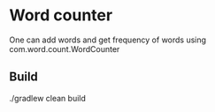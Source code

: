 # Word counter
  One can add words and get frequency of words using com.word.count.WordCounter
   
## Build
 ./gradlew clean build